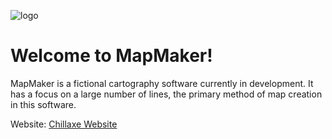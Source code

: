 ![logo](https://jalvingaming.github.io/Chillaxe-Website/MapMaker/Logo.svg)
# Welcome to MapMaker!
MapMaker is a fictional cartography software currently in development. It has a focus on a large number of lines, the primary method of map creation in this software.

Website: [Chillaxe Website](https://jalvingaming.github.io/Chillaxe-Website/MapMaker/)
